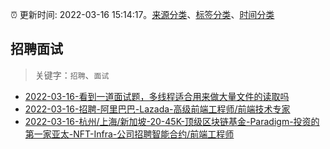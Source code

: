 :alarm_clock: 更新时间: 2022-03-16 15:14:17。[来源分类](../README.md)、[标签分类](../TAGS.md)、[时间分类](../TIMELINE.md)

## 招聘面试


> 关键字：`招聘`、`面试`



- [2022-03-16-看到一道面试题，多线程适合用来做大量文件的读取吗](https://www.v2ex.com/t/840884) 
- [2022-03-16-招聘-阿里巴巴-Lazada-高级前端工程师/前端技术专家](https://www.v2ex.com/t/840879) 
- [2022-03-16-杭州/上海/新加坡-20-45K-顶级区块链基金-Paradigm-投资的第一家亚太-NFT-Infra-公司招聘智能合约/前端工程师](https://www.v2ex.com/t/840849) 